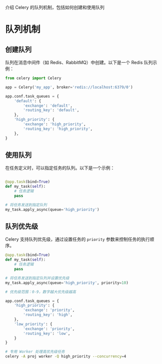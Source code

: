 介绍 Celery 的队列机制，包括如何创建和使用队列


# 队列机制

## 创建队列

队列在消息中间件（如 Redis、RabbitMQ）中创建。以下是一个 Redis 队列示例：

```python
from celery import Celery

app = Celery('my_app', broker='redis://localhost:6379/0')

app.conf.task_queues = {
    'default': {
        'exchange': 'default',
        'routing_key': 'default',
    },
    'high_priority': {
        'exchange': 'high_priority',
        'routing_key': 'high_priority',
    },
}
```

## 使用队列

在任务定义时，可以指定任务的队列。以下是一个示例：

```python

@app.task(bind=True)
def my_task(self):
    # 任务逻辑
    pass

# 将任务发送到指定队列
my_task.apply_async(queue='high_priority')
```


## 队列优先级

Celery 支持队列优先级，通过设置任务的 `priority` 参数来控制任务的执行顺序。

```python
@app.task(bind=True)
def my_task(self):
    # 任务逻辑
    pass

# 将任务发送到指定队列并设置优先级
my_task.apply_async(queue='high_priority', priority=10)

# 优先级范围：0-9，数字越大优先级越高
``` 

```python
app.conf.task_queues = {
    'high_priority': {
        'exchange': 'priority',
        'routing_key': 'high',
    },
    'low_priority': {
        'exchange': 'priority',
        'routing_key': 'low',
    }
}
```

```bash
# 专用 Worker 处理高优先级任务
celery -A proj worker -Q high_priority --concurrency=4
```
